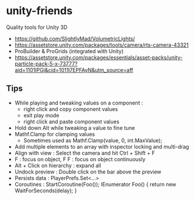 # unity-friends
Quality tools for Unity 3D

- https://github.com/SlightlyMad/VolumetricLights/
- https://assetstore.unity.com/packages/tools/camera/rts-camera-43321
- ProBuilder & ProGrids (integrated with Unity)
- https://assetstore.unity.com/packages/essentials/asset-packs/unity-particle-pack-5-x-73777?aid=1101lPGj&cid=1011l7EPFAyN&utm_source=aff


## Tips
- While playing and tweaking values on a component :
  - right click and copy component values
  - exit play mode
  - right click and paste component values
- Hold down Alt while tweaking a value to fine tune
- Mathf.Clamp for clamping values
  - Sometimes used as Mathf.Clamp(value, 0, int.MaxValue);
- Add multiple elements to an array with inspector locking and multi-drag
- Align with view : Select the camera and hit Ctrl + Shift + F
- F : focus on object, F F : focus on object continuously
- Alt + Click on hierarchy : expand all
- Undock preview : Double click on the bar above the preview
- Persists data : PlayerPrefs.Set<...>
- Coroutines : StartCoroutine(Foo()); IEnumerator Foo() { return new WaitForSeconds(delay); }
